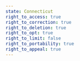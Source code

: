```yaml
---
state: Connecticut
right_to_access: true
right_to_correction: true
right_to_deletion: true
right_to_opt: true
right_to_limit: false
right_to_portability: true
right_to_appeal: true
---
```

